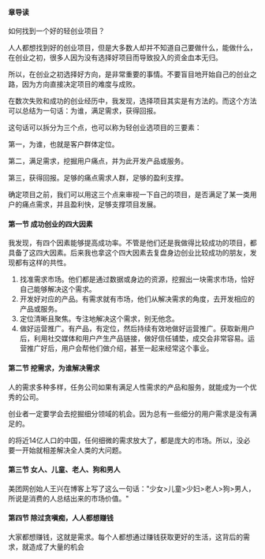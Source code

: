 #### 章导读

如何找到一个好的轻创业项目？

人人都想找到好的创业项目，但是大多数人却并不知道自己要做什么，能做什么，在创业之初，很多人因为没有选择好项目而导致投入的资金血本无归。

所以，在创业之初选择好方向，是非常重要的事情。不要盲目地开始自己的创业之路，因为方向直接决定项目的难度与成败。

在数次失败和成功的创业经历中，我发现，选择项目其实是有方法的。而这个方法可以总结为一句话：为谁，满足需求，获得回报。

这句话可以拆分为三个点，也可以称为轻创业选项目的三要素：

第一，为谁，也就是客户群体定位。

第二，满足需求，挖掘用户痛点，并为此开发产品或服务。

第三，获得回报。足够的痛点需求人群，足够的盈利支撑。

确定项目之前，我们可以用这三个点来审视一下自己的项目，是否满足了某一类用户的痛点需求，并且盈利快，足够支撑项目发展。

#### 第一节 成功创业的四大因素

我发现，有四个因素能够提高成功率。不管是他们还是我做得比较成功的项目，都具备了这四大因素。后来我也拿这个四大因素去复盘身边创业比较成功的朋友，发现都有这样的共性。

1. 找准需求市场。他们都是通过数据或身边的资源，挖掘出一块需求市场，恰好自己能够解决这个需求。
2. 开发好对应的产品。有需求就有市场，他们从解决需求的角度，去开发相应的产品或服务。
3. 定位清晰且聚焦。专注地解决这个需求，别无他念。
4. 做好运营推广。有产品，有定位，然后持续有效地做好运营推广。获取新用户后，利用社交媒体和用户产生产品链接，做好信任铺垫，成交会非常容易。运营推广好后，用户会帮他们做介绍，甚至一起来经常这个事业。

#### 第二节 挖需求，为谁解决需求

人的需求多种多样，任务公司如果有满足人性需求的产品和服务，就能成为一个优秀的公司。

创业者一定要学会去挖掘细分领域的机会。因为总有一些细分的用户需求是没有满足的。

的将近14亿人口的中国，任何细微的需求放大了，都是庞大的市场。所以，没必要一开始就相差解决全人类的大问题。

#### 第三节 女人、儿童、老人、狗和男人

美团网创始人王兴在博客上写了这么一句话："少女>儿童>少妇>老人>狗>男人，所说是消费的人总结出来的市场价值。"

#### 第四节 除过贪嗔痴，人人都想赚钱

大家都想赚钱，这就是需求。每个人都想通过赚钱获取更好的生活，这背后的需求，就造成了大量的机会

